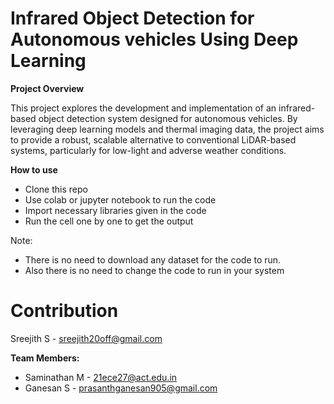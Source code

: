 # Infrared Object Detection for Autonomous vehicles Using Deep Learning

**Project Overview**

This project explores the development and implementation of an infrared-based object detection system designed for autonomous vehicles. By leveraging deep learning models and thermal imaging data, the project aims to provide a robust, scalable alternative to conventional LiDAR-based systems, particularly for low-light and adverse weather conditions.

**How to use**

- Clone this repo
- Use colab or jupyter notebook to run the code
- Import necessary libraries given in the code
- Run the cell one by one to get the output

Note: 
- There is no need to download any dataset for the code to run.
- Also there is no need to change the code to run in your system

# **Contribution**

 Sreejith S - sreejith20off@gmail.com
 
**Team Members:**
- Saminathan M - 21ece27@act.edu.in
- Ganesan S - prasanthganesan905@gmail.com
